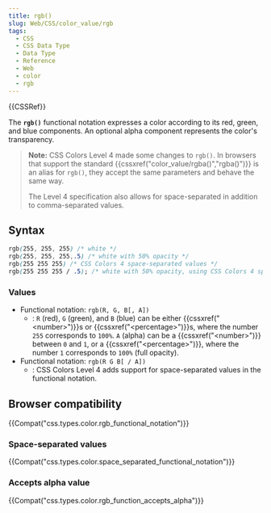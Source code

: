 ```yaml
---
title: rgb()
slug: Web/CSS/color_value/rgb
tags:
  - CSS
  - CSS Data Type
  - Data Type
  - Reference
  - Web
  - color
  - rgb
---
```

{{CSSRef}}

The **`rgb()`** functional notation expresses a color according to its red, green, and blue components. An optional alpha component represents the color's transparency.

> **Note:** CSS Colors Level 4 made some changes to `rgb()`. In browsers that support the standard {{cssxref("color_value/rgba()","rgba()")}} is an alias for `rgb()`, they accept the same parameters and behave the same way.
>
> The Level 4 specification also allows for space-separated in addition to comma-separated values.

## Syntax

```css
rgb(255, 255, 255) /* white */
rgb(255, 255, 255,.5) /* white with 50% opacity */
rgb(255 255 255) /* CSS Colors 4 space-separated values */
rgb(255 255 255 / .5); /* white with 50% opacity, using CSS Colors 4 space-separated values */
```

### Values

- Functional notation: `rgb(R, G, B[, A])`
  - : `R` (red), `G` (green), and `B` (blue) can be either {{cssxref("&lt;number&gt;")}}s or {{cssxref("&lt;percentage&gt;")}}s, where the number `255` corresponds to `100%`. `A` (alpha) can be a {{cssxref("&lt;number&gt;")}} between `0` and `1`, or a {{cssxref("&lt;percentage&gt;")}}, where the number `1` corresponds to `100%` (full opacity).
- Functional notation: `rgb(R G B[ / A])`
  - : CSS Colors Level 4 adds support for space-separated values in the functional notation.

## Browser compatibility

{{Compat("css.types.color.rgb_functional_notation")}}

### Space-separated values

{{Compat("css.types.color.space_separated_functional_notation")}}

### Accepts alpha value

{{Compat("css.types.color.rgb_function_accepts_alpha")}}
